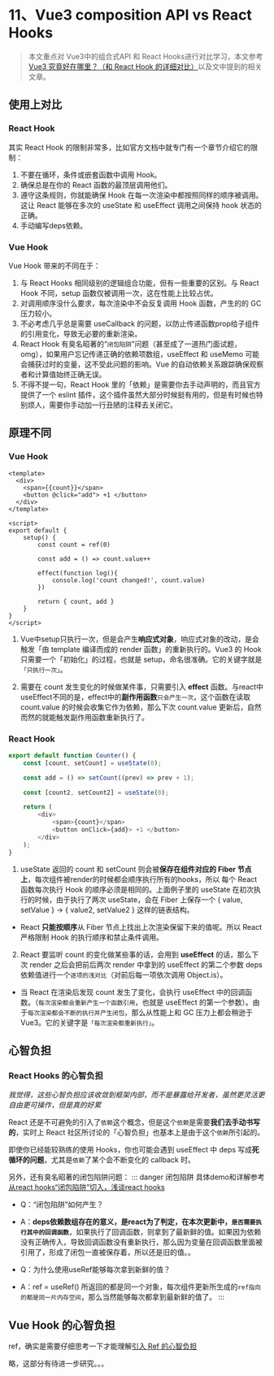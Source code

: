 # 11、Vue3 composition API vs React Hooks

> 本文重点对 Vue3中的组合式API 和 React Hooks进行对比学习，本文参考[Vue3 究竟好在哪里？（和 React Hook 的详细对比）](https://zhuanlan.zhihu.com/p/133819602)以及文中提到的相关文章。




## 使用上对比

### React Hook

其实 React Hook 的限制非常多，比如官方文档中就专门有一个章节介绍它的限制：
1. 不要在循环，条件或嵌套函数中调用 Hook。
2. 确保总是在你的 React 函数的最顶层调用他们。
3. 遵守这条规则，你就能确保 Hook 在每一次渲染中都按照同样的顺序被调用。这让 React 能够在多次的 useState 和 useEffect 调用之间保持 hook 状态的正确。
4. 手动编写deps依赖。

### Vue Hook

Vue Hook 带来的不同在于：
1. 与 React Hooks 相同级别的逻辑组合功能，但有一些重要的区别。与 React Hook 不同，setup 函数仅被调用一次，这在性能上比较占优。
2. 对调用顺序没什么要求，每次渲染中不会反复调用 Hook 函数，产生的的 GC 压力较小。
3. 不必考虑几乎总是需要 useCallback 的问题，以防止传递函数prop给子组件的引用变化，导致无必要的重新渲染。
4. React Hook 有臭名昭著的“`闭包陷阱`”问题（甚至成了一道热门面试题，omg），如果用户忘记传递正确的依赖项数组，useEffect 和 useMemo 可能会捕获过时的变量，这不受此问题的影响。Vue 的自动依赖关系跟踪确保观察者和计算值始终正确无误。
5. 不得不提一句，React Hook 里的「依赖」是需要你去手动声明的，而且官方提供了一个 eslint 插件，这个插件虽然大部分时候挺有用的，但是有时候也特别烦人，需要你手动加一行丑陋的注释去关闭它。





## 原理不同

### Vue Hook
```vue
<template>
  <div>
    <span>{{count}}</span>
    <button @click="add"> +1 </button>
  </div>
</template>

<script>
export default {
    setup() {
        const count = ref(0)

        const add = () => count.value++

        effect(function log(){
            console.log('count changed!', count.value)
        })

        return { count, add }
    }
}
</script>
```
1. Vue中setup只执行一次，但是会产生**响应式对象**，响应式对象的改动，是会触发「由 template 编译而成的 render 函数」的重新执行的。Vue3 的 Hook 只需要一个「初始化」的过程，也就是 setup，命名很准确。它的关键字就是`「只执行一次」`。

2. 需要在 count 发生变化的时候做某件事，只需要引入 **effect** 函数。与react中useEffect不同的是，effect中的**副作用函数**`只会产生一次`，这个函数在读取 count.value 的时候会收集它作为依赖，那么下次 count.value 更新后，自然而然的就能触发副作用函数重新执行了。


### React Hook
```js
export default function Counter() {
    const [count, setCount] = useState(0);

    const add = () => setCount((prev) => prev + 1);

    const [count2, setCount2] = useState(0);

    return (
        <div>
            <span>{count}</span>
            <button onClick={add}> +1 </button>
        </div>
    );
}
```
1. useState 返回的 count 和 setCount 则会被**保存在组件对应的 Fiber 节点上**，每次组件被render的时候都会顺序执行所有的hooks，所以 每个 React 函数每次执行 Hook 的顺序必须是相同的。上面例子里的 useState 在初次执行的时候，由于执行了两次 useState，会在 Fiber 上保存一个 { value, setValue } -> { value2, setValue2 } 这样的链表结构。
- React **只能按顺序**从 Fiber 节点上找出上次渲染保留下来的值呢。所以 React 严格限制 Hook 的执行顺序和禁止条件调用。

2. React 要监听 count 的变化做某些事的话，会用到 **useEffect** 的话，那么下次 render 之后会把前后两次 render 中拿到的 useEffect 的第二个参数 deps 依赖值进行一个`逐项的浅对比`（对前后每一项依次调用 Object.is）。
- 当 React 在渲染后发现 count 发生了变化，会执行 useEffect 中的回调函数。（`每次渲染都会重新产生一个函数引用`，也就是 useEffect 的第一个参数）。由于`每次渲染都会不断的执行并产生闭包`，那么从性能上和 GC 压力上都会稍逊于 Vue3。它的关键字是`「每次渲染都重新执行」`。




## 心智负担

### React Hooks 的心智负担

*我觉得，这些心智负担应该收敛到框架内部，而不是暴露给开发者，虽然更灵活更自由更可操作，但是真的好累*

React 还是不可避免的引入了`依赖`这个概念，但是这个`依赖`是需要**我们去手动书写的**，实时上 React 社区所讨论的「心智负担」也基本上是由于这个`依赖`所引起的。

即使你已经能较熟练的使用 Hooks，你也可能会遇到 useEffect 中 deps 写成**死循环的问题**，尤其是`依赖`了某个会不断变化的 callback 时。

另外，还有臭名昭著的闭包陷阱问题：
::: danger 闭包陷阱
具体demo和详解参考[从react hooks“闭包陷阱”切入，浅谈react hooks](https://juejin.im/post/6844904193044512782)

- Q：“闭包陷阱”如何产生？
- A：**deps依赖数组存在的意义，是react为了判定，在本次更新中，`是否需要执行其中的回调函数`**，如果执行了回调函数，则拿到了最新鲜的值。如果因为依赖没有正确传入，导致回调函数没有重新执行，那么因为变量在回调函数里面被引用了，形成了闭包一直被保存着，所以还是旧的值。。

- Q：为什么使用useRef能够每次拿到新鲜的值？
- A：ref = useRef() 所返回的都是同一个对象，每次组件更新所生成的`ref指向的都是同一片内存空间`，那么当然能够每次都拿到最新鲜的值了。
:::


## Vue Hook 的心智负担

ref，确实是需要仔细思考一下才能理解[引入 Ref 的心智负担](https://vue-composition-api-rfc.netlify.app/zh/#%E5%BC%8A%E7%AB%AF)

略，这部分有待进一步研究。。。

